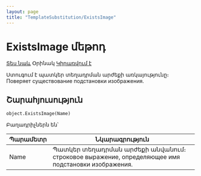 ```yaml
---
layout: page
title: "TemplateSubstitution/ExistsImage"
---
```


# ExistsImage մեթոդ

[Տես նաև](../TemplateSubstitution.md) Օրինակ [Կիրառվում է](../TemplateSubstitution.md)


Ստուգում է պատկեր տեղադրման արժեքի առկայությունը։
Поверяет существование подстановки изображения.

## Շարահյուսություն

```as4x
object.ExistsImage(Name)
```
Բաղադրիչներն են՝

| Պարամետր | Նկարագրություն |
|--|--|
| Name | Պատկեր տեղադրման արժեքի անվանում։ строковое выражение, определяющее имя подстановки изображения. |

